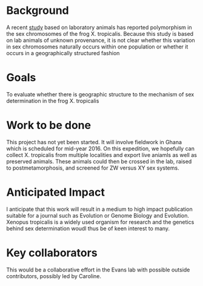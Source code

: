 # Background
A recent [study](http://www.pnas.org/content/112/34/E4752) based on laboratory animals has reported polymorphism in the sex chromosomes of the frog X. tropicalis.  Because this study is based on lab animals of unknown provenance, it is not clear whether this variation in sex chromosomes naturally occurs within one population or whether it occurs in a geographically structured fashion

# Goals
To evaluate whether there is geographic structure to the mechanism of sex determination in the frog X. tropicalis

# Work to be done
This project has not yet been started.  It will involve fieldwork in Ghana which is scheduled for mid-year 2016.  On this expedition, we hopefully can collect X. tropicalis from multiple localities and export live aniamls as well as preserved animals. These animals could then be crossed in the lab, raised to postmetamorphosis, and screened for ZW versus XY sex systems.

# Anticipated Impact
I anticipate that this work will result in a medium to high impact publication suitable for a journal such as Evolution or Genome Biology and Evolution.  Xenopus tropicalis is a widely used organism for research and the genetics behind sex determination woudl thus be of keen interest to many.

# Key collaborators
This would be a collaborative effort in the Evans lab with possible outside contributors, possibly led by Caroline.
